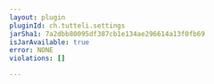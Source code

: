 ```yaml
---
layout: plugin
pluginId: ch.tutteli.settings
jarSha1: 7a2dbb80095df387cb1e134ae296614a13f0fb69
isJarAvailable: true
error: NONE
violations: []

---
```

